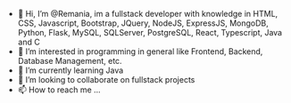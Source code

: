 - 👋 Hi, I’m @Remania, im a fullstack developer with knowledge in HTML, CSS, Javascript, Bootstrap, JQuery, NodeJS, ExpressJS, MongoDB, Python, Flask, MySQL, SQLServer, PostgreSQL, React, Typescript, Java and C
- 👀 I’m interested in programming in general like Frontend, Backend, Database Management, etc.
- 🌱 I’m currently learning Java
- 💞️ I’m looking to collaborate on fullstack projects
- 📫 How to reach me ...

<!---
Remania/Remania is a ✨ special ✨ repository because its `README.md` (this file) appears on your GitHub profile.
You can click the Preview link to take a look at your changes.
--->
